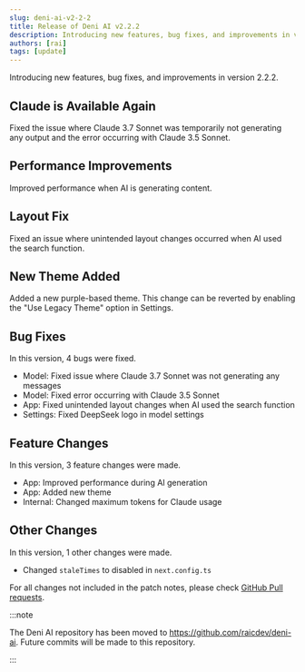 ```yaml
---
slug: deni-ai-v2-2-2
title: Release of Deni AI v2.2.2
description: Introducing new features, bug fixes, and improvements in version 2.2.2
authors: [rai]
tags: [update]
---
```


Introducing new features, bug fixes, and improvements in version 2.2.2.

<!--truncate-->

## Claude is Available Again

Fixed the issue where Claude 3.7 Sonnet was temporarily not generating any output and the error occurring with Claude 3.5 Sonnet.

## Performance Improvements

Improved performance when AI is generating content.

## Layout Fix

Fixed an issue where unintended layout changes occurred when AI used the search function.

## New Theme Added

Added a new purple-based theme. This change can be reverted by enabling the "Use Legacy Theme" option in Settings.

## Bug Fixes

In this version, 4 bugs were fixed.

- Model: Fixed issue where Claude 3.7 Sonnet was not generating any messages
- Model: Fixed error occurring with Claude 3.5 Sonnet
- App: Fixed unintended layout changes when AI used the search function
- Settings: Fixed DeepSeek logo in model settings

## Feature Changes

In this version, 3 feature changes were made.

- App: Improved performance during AI generation
- App: Added new theme
- Internal: Changed maximum tokens for Claude usage

## Other Changes

In this version, 1 other changes were made.

- Changed `staleTimes` to disabled in `next.config.ts`

For all changes not included in the patch notes, please check [GitHub Pull requests](https://github.com/raicdev/deni-ai/pull/4).

:::note

The Deni AI repository has been moved to https://github.com/raicdev/deni-ai. Future commits will be made to this repository.

:::